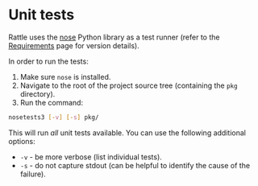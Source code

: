 # Unit tests

Rattle uses the [nose](https://nose.readthedocs.org/) Python library as a test runner (refer to the [Requirements](requirements.md) page for version details).

In order to run the tests:

1. Make sure `nose` is installed.
2. Navigate to the root of the project source tree (containing the `pkg` directory).
3. Run the command:
```bash
nosetests3 [-v] [-s] pkg/
```

This will run *all* unit tests available. You can use the following additional options:
* `-v` - be more verbose (list individual tests).
* `-s` - do not capture stdout (can be helpful to identify the cause of the failure).
